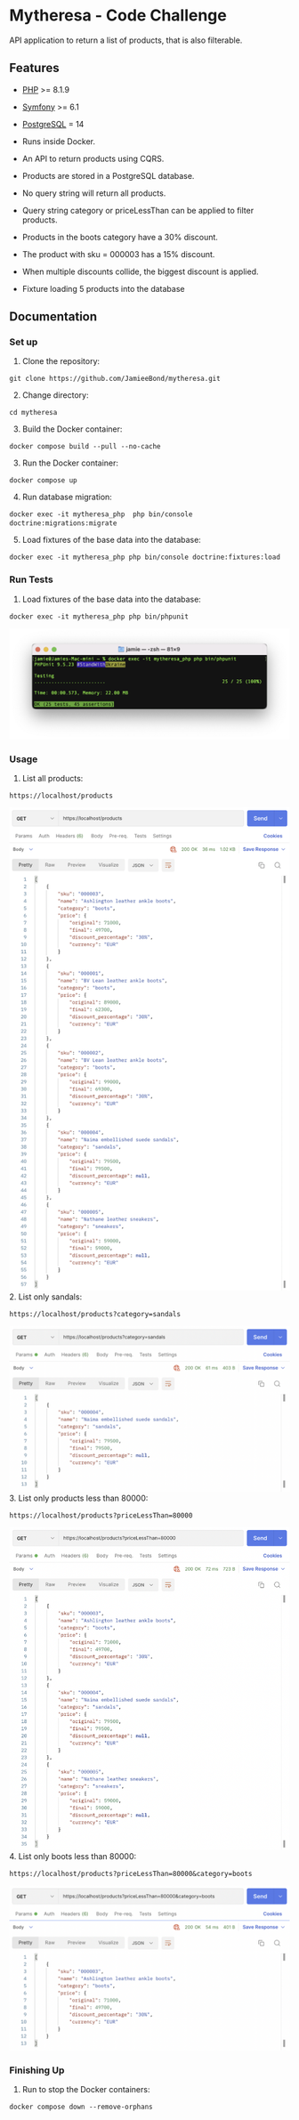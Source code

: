 # Mytheresa - Code Challenge

API application to return a list of products, that is also filterable.

## Features
- [PHP](https://www.php.net/) >= 8.1.9
- [Symfony](https://symfony.com/) >= 6.1
- [PostgreSQL](https://www.postgresql.org/) = 14

- Runs inside Docker.
- An API to return products using CQRS.
- Products are stored in a PostgreSQL database.
- No query string will return all products. 
- Query string category or priceLessThan can be applied to filter products.
- Products in the boots category have a 30% discount.
- The product with sku = 000003 has a 15% discount.
- When multiple discounts collide, the biggest discount is applied.
- Fixture loading 5 products into the database
## Documentation

### Set up
1. Clone the repository:
```
git clone https://github.com/JamieeBond/mytheresa.git
```
2. Change directory:
```
cd mytheresa
```
3. Build the Docker container:
```
docker compose build --pull --no-cache
```
3. Run the Docker container:
```
docker compose up
```
4. Run database migration:
```
docker exec -it mytheresa_php  php bin/console doctrine:migrations:migrate
```
5. Load fixtures of the base data into the database:
```
docker exec -it mytheresa_php php bin/console doctrine:fixtures:load
```

### Run Tests
1. Load fixtures of the base data into the database:
```
docker exec -it mytheresa_php php bin/phpunit
```
![Screenshot](./docs/tests.png? "Test results")

### Usage
1. List all products:
```
https://localhost/products
```
![Screenshot](./docs/all_products.png? "Listing all products")
2. List only sandals:
```
https://localhost/products?category=sandals
```
![Screenshot](./docs/category_filter.png? "Listing only sandals")
3. List only products less than 80000:
```
https://localhost/products?priceLessThan=80000
```
![Screenshot](./docs/price_less_than.png? "Listing only products less than 80000")
4. List only boots less than 80000:
```
https://localhost/products?priceLessThan=80000&category=boots
```
![Screenshot](./docs/category_price_less_than.png? "Listing only boots less than 80000")
### Finishing Up
1. Run to stop the Docker containers:
```
docker compose down --remove-orphans
```



